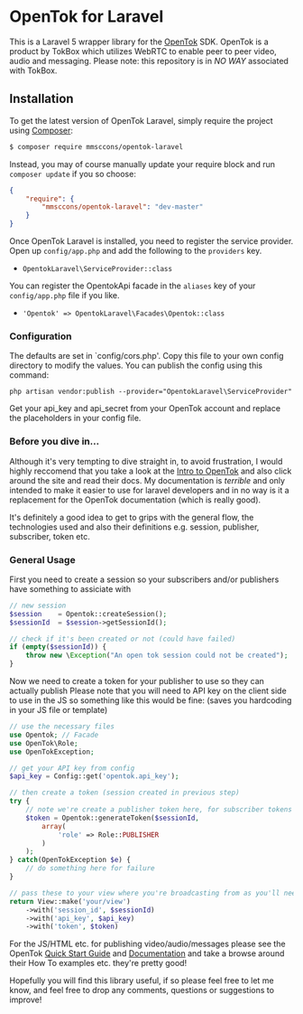 # OpenTok for Laravel
This is a Laravel 5 wrapper library for the [OpenTok](http://tokbox.com/opentok/) SDK. OpenTok is a product by TokBox which utilizes WebRTC to enable peer to peer video, audio and messaging.
Please note: this repository is in *NO WAY* associated with TokBox.

## Installation
To get the latest version of OpenTok Laravel, simply require the project using [Composer](https://getcomposer.org):

```bash
$ composer require mmsccons/opentok-laravel
```

Instead, you may of course manually update your require block and run `composer update` if you so choose:

```json
{
    "require": {
        "mmsccons/opentok-laravel": "dev-master"
    }
}
```

Once OpenTok Laravel is installed, you need to register the service provider. Open up `config/app.php` and add the following to the `providers` key.

* `OpentokLaravel\ServiceProvider::class`

You can register the OpentokApi facade in the `aliases` key of your `config/app.php` file if you like.

* `'Opentok' => OpentokLaravel\Facades\Opentok::class`

### Configuration

The defaults are set in `config/cors.php'. Copy this file to your own config directory to modify the values. You can publish the config using this command:

    php artisan vendor:publish --provider="OpentokLaravel\ServiceProvider"

Get your api_key and api_secret from your OpenTok account and replace the placeholders in your config file.

### Before you dive in...

Although it's very tempting to dive straight in, to avoid frustration, I would highly reccomend that you take a look at the [Intro to OpenTok](http://tokbox.com/opentok/intro/) and also click around the site and read their docs. My documentation is *terrible* and only intended to make it easier to use for laravel developers and in no way is it a replacement for the OpenTok documentation (which is really good).

It's definitely a good idea to get to grips with the general flow, the technologies used and also their definitions e.g. session, publisher, subscriber, token etc.

### General Usage

First you need to create a session so your subscribers and/or publishers have something to assiciate with
```php
// new session
$session    = Opentok::createSession();
$sessionId  = $session->getSessionId();

// check if it's been created or not (could have failed)
if (empty($sessionId)) {
    throw new \Exception("An open tok session could not be created");
}
```
Now we need to create a token for your publisher to use so they can actually publish
Please note that you will need to API key on the client side to use in the JS so something like this would be fine:
(saves you hardcoding in your JS file or template)
```php
// use the necessary files
use Opentok; // Facade
use OpenTok\Role;
use OpenTokException;

// get your API key from config
$api_key = Config::get('opentok.api_key');

// then create a token (session created in previous step)
try {
    // note we're create a publisher token here, for subscriber tokens we would specify.. yep 'subscriber' instead
    $token = Opentok::generateToken($sessionId,
        array(
            'role' => Role::PUBLISHER
        )
    );
} catch(OpenTokException $e) {
    // do something here for failure
}

// pass these to your view where you're broadcasting from as you'll need them...
return View::make('your/view')
    ->with('session_id', $sessionId)
    ->with('api_key', $api_key)
    ->with('token', $token)
```

For the JS/HTML etc. for publishing video/audio/messages please see the OpenTok [Quick Start Guide](http://tokbox.com/opentok/quick-start/) and [Documentation](http://tokbox.com/opentok/libraries/client/js/) and take a browse around their How To examples etc. they're pretty good!

Hopefully you will find this library useful, if so please feel free to let me know, and feel free to drop any comments, questions or suggestions to improve!
